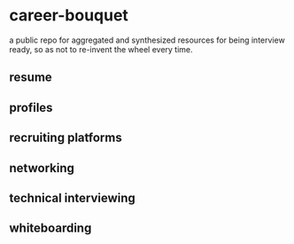 # career-bouquet
a public repo for aggregated and synthesized resources for being interview ready, so as not to re-invent the wheel every time.

## resume

## profiles

## recruiting platforms

## networking

## technical interviewing

## whiteboarding
